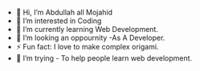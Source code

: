 - 👋 Hi, I’m Abdullah all Mojahid
- 👀 I’m interested in Coding
- 🌱 I’m currently learning Web Development.
- 💞️ I’m looking an oppournity -As A Developer.
- ⚡ Fun fact: I love to make complex origami.
- 🤔 I’m trying - To help people learn web development.

<!---
mojahidmamu/mojahidmamu is a ✨ special ✨ repository because its `README.md` (this file) appears on your GitHub profile.
You can click the Preview link to take a look at your changes.
--->
